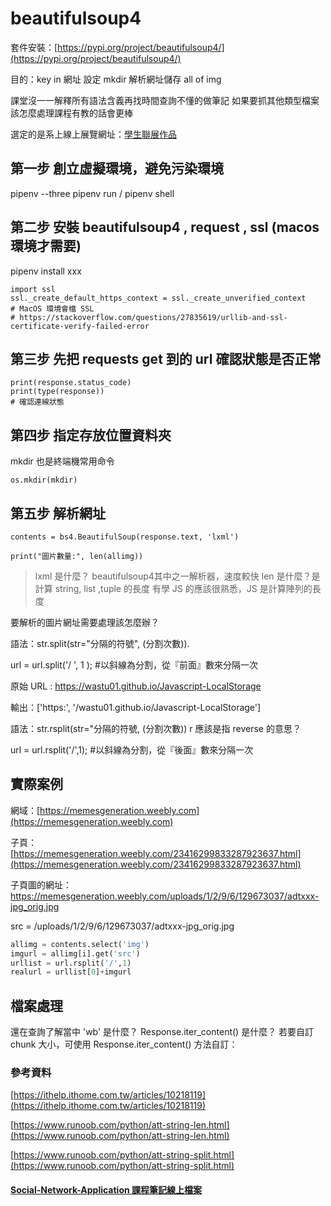 # beautifulsoup4

套件安裝：[https://pypi.org/project/beautifulsoup4/](https://pypi.org/project/beautifulsoup4/)

目的：key in 網址 設定 mkdir 解析網址儲存 all of img

課堂沒一一解釋所有語法含義再找時間查詢不懂的做筆記
如果要抓其他類型檔案該怎麼處理課程有教的話會更棒

選定的是系上線上展覽網址：[學生聯展作品](https://memesgeneration.weebly.com/23416299833287923637.html)

## 第一步 創立虛擬環境，避免污染環境

pipenv --three
pipenv run / pipenv shell

## 第二步 安裝 beautifulsoup4 , request , ssl (macos 環境才需要)

pipenv install xxx

```python=
import ssl
ssl._create_default_https_context = ssl._create_unverified_context
# MacOS 環境會檔 SSL
# https://stackoverflow.com/questions/27835619/urllib-and-ssl-certificate-verify-failed-error
```

## 第三步 先把 requests get 到的 url 確認狀態是否正常

```python=
print(response.status_code)
print(type(response))
# 確認連線狀態
```

## 第四步 指定存放位置資料夾

mkdir 也是終端機常用命令

```python=
os.mkdir(mkdir)
```

## 第五步 解析網址

```python=
contents = bs4.BeautifulSoup(response.text, 'lxml')

print("圖片數量:", len(allimg))
```

> lxml 是什麼？ beautifulsoup4其中之一解析器，速度較快
> len 是什麼？是計算 string, list ,tuple 的長度
> 有學 JS 的應該很熟悉，JS 是計算陣列的長度

要解析的圖片網址需要處理該怎麼辦？

語法：str.split(str="分隔的符號", (分割次數)).

url = url.split('/ ', 1 );  #以斜線為分割，從『前面』數來分隔一次

原始 URL :
<https://wastu01.github.io/Javascript-LocalStorage>

輸出：['https:', '/wastu01.github.io/Javascript-LocalStorage']

語法：str.rsplit(str="分隔的符號,  (分割次數))
r 應該是指 reverse 的意思？

url = url.rsplit('/',1); #以斜線為分割，從『後面』數來分隔一次

## 實際案例

網域：[https://memesgeneration.weebly.com](https://memesgeneration.weebly.com)

子頁：[https://memesgeneration.weebly.com/23416299833287923637.html](https://memesgeneration.weebly.com/23416299833287923637.html)

子頁圖的網址：https://memesgeneration.weebly.com/uploads/1/2/9/6/129673037/adtxxx-jpg_orig.jpg

src = /uploads/1/2/9/6/129673037/adtxxx-jpg_orig.jpg

```python
allimg = contents.select('img')
imgurl = allimg[i].get('src')
urllist = url.rsplit('/',1)
realurl = urllist[0]+imgurl
```

## 檔案處理

還在查詢了解當中 'wb' 是什麼？ Response.iter_content() 是什麼？
若要自訂 chunk 大小，可使用 Response.iter_content() 方法自訂：

 <!-- os.path.join(mkdir, os.path.basename(imgurl)), 'wb'-->

### 參考資料

[https://ithelp.ithome.com.tw/articles/10218119](https://ithelp.ithome.com.tw/articles/10218119)

[https://www.runoob.com/python/att-string-len.html](https://www.runoob.com/python/att-string-len.html)

[https://www.runoob.com/python/att-string-split.html](https://www.runoob.com/python/att-string-split.html)

#### [Social-Network-Application 課程筆記線上檔案](https://github.com/wastu01/Social-Network-Application)
